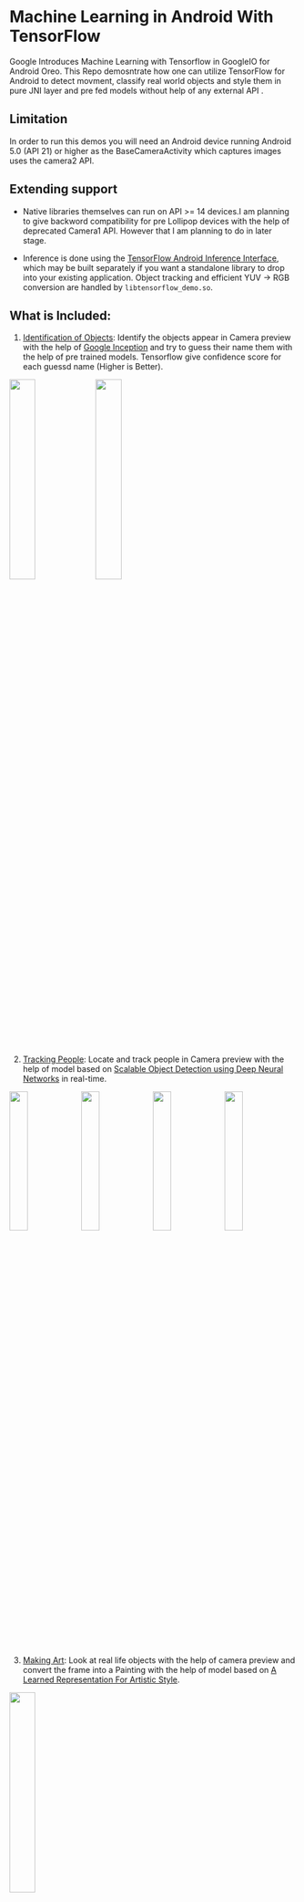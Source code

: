 # Machine Learning in Android With TensorFlow

 Google Introduces Machine Learning with Tensorflow in GoogleIO for Android Oreo. This Repo demosntrate how one can utilize TensorFlow for Android to detect movment, classify real world objects and style them in pure JNI layer and pre fed models without help of any external API .

## Limitation

  In order to run this demos you will need an Android device running Android 5.0 (API 21) or higher as the BaseCameraActivity which captures images uses the camera2 API.

## Extending support

- Native libraries themselves can run on API >= 14 devices.I am planning to give backword compatibility for pre Lollipop devices with the help of deprecated Camera1 API. However that I am planning to do in later stage.

- Inference is done using the [TensorFlow Android Inference Interface](../../../tensorflow/contrib/android),
which may be built separately if you want a standalone library to drop into your
existing application. Object tracking and efficient YUV -> RGB conversion are
handled by `libtensorflow_demo.so`.

## What is Included:

1. [Identification of Objects](https://github.com/hiteshsahu/Android-Machine-Learning-With-TensorFlow/blob/master/src/com/hiteshsahu/tensorflow_android/view/activity/ClassifierActivityBase.java):
        Identify the objects appear in Camera preview with the help of [Google Inception](https://arxiv.org/abs/1409.4842) and try to guess their name them with the help of pre trained models. Tensorflow give  confidence score for each guessd name (Higher is Better).
        
<img src="art/classify_1.jpg" width="30%"><img src="art/classify_2.jpg" width="30%">

        
2. [Tracking People](https://github.com/hiteshsahu/Android-Machine-Learning-With-TensorFlow/blob/master/src/com/hiteshsahu/tensorflow_android/view/activity/DetectorActivityBase.java):
      Locate and track people in Camera preview with the help of model based on [Scalable Object Detection
        using Deep Neural Networks](https://arxiv.org/abs/1312.2249) in real-time.
        
<img src="art/detect_1.jpg" width="25%"><img src="art/detect_2.jpg" width="25%"><img src="art/detect_3.jpg" width="25%"><img src="art/detect_4.jpg" width="25%">
        
3. [Making Art](https://github.com/tensorflow/tensorflow/blob/master/tensorflow/examples/android/src/org/tensorflow/demo/StylizeActivity.java):
        Look at real life objects with the help of camera preview and convert the frame into a Painting with the help of model based on [A Learned Representation For Artistic
        Style](https://arxiv.org/abs/1610.07629).
        
<img src="art/artistic.jpg" width="30%">


## Prebuilt Components:

If you just want the fastest path to trying the demo, you may download the
nightly build
[here](https://ci.tensorflow.org/view/Nightly/job/nightly-android/). Expand the
"View" and then the "out" folders under "Last Successful Artifacts" to find
tensorflow_demo.apk.

Also available are precompiled native libraries, and a jcenter package that you
may simply drop into your own applications. See
[tensorflow/contrib/android/README.md](../../../tensorflow/contrib/android/README.md)
for more details.

## Running the Demo

Once the app is installed it can be started via the "TF Classify", "TF Detect"
and "TF Stylize" icons, which have the orange TensorFlow logo as their icon.

While running the activities, pressing the volume keys on your device will
toggle debug visualizations on/off, rendering additional info to the screen
that may be useful for development purposes.

## Building in Android Studio using the TensorFlow AAR from JCenter

The simplest way to compile the demo app yourself, and try out changes to the
project code is to use AndroidStudio. Simply set this `android` directory as the project root.

Then edit the `build.gradle` file and change the value of `nativeBuildSystem`
to `'none'` so that the project is built in the simplest way possible:

```None
def nativeBuildSystem = 'none'
```

While this project includes full build integration for TensorFlow, this setting
disables it, and uses the TensorFlow Inference Interface package from JCenter.

Note: Currently, in this build mode, YUV -> RGB is done using a less efficient
Java implementation, and object tracking is not available in the "TF Detect"
activity. Setting the build system to `'cmake'` currently only builds
`libtensorflow_demo.so`, which provides fast YUV -> RGB conversion and object
tracking, while still acquiring TensorFlow support via the downloaded AAR, so
it may be a lightweight way to enable these features.

For any project that does not include custom low level TensorFlow code, this is
likely sufficient.

For details on how to include this JCenter package in your own project see
[tensorflow/contrib/android/README.md](../../../tensorflow/contrib/android/README.md)

## Building the Demo with TensorFlow from Source

Pick your preferred approach below. At the moment, we have full support for
Bazel, and partial support for gradle, cmake, make, and Android Studio.

As a first step for all build types, clone the TensorFlow repo with:

```
git clone --recurse-submodules https://github.com/tensorflow/tensorflow.git
```

Note that `--recurse-submodules` is necessary to prevent some issues with
protobuf compilation.

### Bazel

NOTE: Bazel does not currently support building for Android on Windows. Full
support for gradle/cmake builds is coming soon, but in the meantime we suggest
that Windows users download the
[prebuilt binaries](https://ci.tensorflow.org/view/Nightly/job/nightly-android/)
instead.

##### Install Bazel and Android Prerequisites

Bazel is the primary build system for TensorFlow. To build with Bazel,
it and the Android NDK and SDK must be installed on your system.

1. Install the latest version of Bazel as per the instructions [on the Bazel website](https://bazel.build/versions/master/docs/install.html).
2. The Android NDK is required to build the native (C/C++) TensorFlow code.
        The current recommended version is 12b, which may be found
        [here](https://developer.android.com/ndk/downloads/older_releases.html#ndk-12b-downloads).
3. The Android SDK and build tools may be obtained
        [here](https://developer.android.com/tools/revisions/build-tools.html),
        or alternatively as part of
        [Android Studio](https://developer.android.com/studio/index.html). Build
        tools API >= 23 is required to build the TF Android demo (though it will
        run on API >= 21 devices).

##### Edit WORKSPACE

The Android entries in [`<workspace_root>/WORKSPACE`](../../../WORKSPACE#L19-L32)
must be uncommented with the paths filled in appropriately depending on where
you installed the NDK and SDK. Otherwise an error such as:
"The external label '//external:android/sdk' is not bound to anything" will
be reported.

Also edit the API levels for the SDK in WORKSPACE to the highest level you
have installed in your SDK. This must be >= 23 (this is completely independent
of the API level of the demo, which is defined in AndroidManifest.xml).
The NDK API level may remain at 14.

##### Install Model Files (optional)

The TensorFlow `GraphDef`s that contain the model definitions and weights
are not packaged in the repo because of their size. They are downloaded
automatically and packaged with the APK by Bazel via a new_http_archive defined
in `WORKSPACE` during the build process, and by Gradle via download-models.gradle.

**Optional**: If you wish to place the models in your assets manually,
remove all of the `model_files` entries from the `assets`
list in `tensorflow_demo` found in the `[BUILD](BUILD)` file. Then download
and extract the archives yourself to the `assets` directory in the source tree:

```bash
BASE_URL=https://storage.googleapis.com/download.tensorflow.org/models
for MODEL_ZIP in inception5h.zip mobile_multibox_v1a.zip stylize_v1.zip
do
  curl -L ${BASE_URL}/${MODEL_ZIP} -o /tmp/${MODEL_ZIP}
  unzip /tmp/${MODEL_ZIP} -d tensorflow/examples/android/assets/
done
```

This will extract the models and their associated metadata files to the local
assets/ directory.

If you are using Gradle, make sure to remove download-models.gradle reference
from build.gradle after your manually download models; otherwise gradle
might download models again and overwrite your models.

##### Build

After editing your WORKSPACE file to update the SDK/NDK configuration,
you may build the APK. Run this from your workspace root:

```bash
bazel build -c opt //tensorflow/examples/android:tensorflow_demo
```

If you get build errors about protocol buffers, run
`git submodule update --init` and make sure that you've modified your WORKSPACE
file as instructed, then try building again.

##### Install

Make sure that adb debugging is enabled on your Android 5.0 (API 21) or
later device, then after building use the following command from your workspace
root to install the APK:

```bash
adb install -r bazel-bin/tensorflow/examples/android/tensorflow_demo.apk
```

### Android Studio with Bazel

Android Studio may be used to build the demo in conjunction with Bazel. First,
make sure that you can build with Bazel following the above directions. Then,
look at [build.gradle](build.gradle) and make sure that the path to Bazel
matches that of your system.

At this point you can add the tensorflow/examples/android directory as a new
Android Studio project. Click through installing all the Gradle extensions it
requests, and you should be able to have Android Studio build the demo like any
other application (it will call out to Bazel to build the native code with the
NDK).

### CMake

Full CMake support for the demo is coming soon, but for now it is possible to
build the TensorFlow Android Inference library using
[tensorflow/contrib/android/cmake](../../../tensorflow/contrib/android/cmake).

